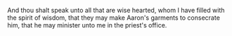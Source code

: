 And thou shalt speak unto all that are wise hearted, whom I have filled with the spirit of wisdom, that they may make Aaron's garments to consecrate him, that he may minister unto me in the priest's office.
